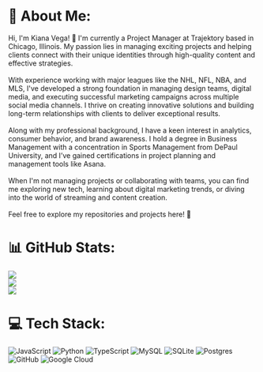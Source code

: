 # 💫 About Me:
Hi, I'm Kiana Vega! 👋 I'm currently a Project Manager at Trajektory based in Chicago, Illinois. My passion lies in managing exciting projects and helping clients connect with their unique identities through high-quality content and effective strategies.<br><br>With experience working with major leagues like the NHL, NFL, NBA, and MLS, I've developed a strong foundation in managing design teams, digital media, and executing successful marketing campaigns across multiple social media channels. I thrive on creating innovative solutions and building long-term relationships with clients to deliver exceptional results.<br><br>Along with my professional background, I have a keen interest in analytics, consumer behavior, and brand awareness. I hold a degree in Business Management with a concentration in Sports Management from DePaul University, and I’ve gained certifications in project planning and management tools like Asana.<br><br>When I'm not managing projects or collaborating with teams, you can find me exploring new tech, learning about digital marketing trends, or diving into the world of streaming and content creation.<br><br>Feel free to explore my repositories and projects here! 🚀


# 📊 GitHub Stats:
![](https://github-readme-stats.vercel.app/api?username=KianaVega&theme=dark&hide_border=false&include_all_commits=false&count_private=false)<br/>
![](https://nirzak-streak-stats.vercel.app/?user=KianaVega&theme=dark&hide_border=false)<br/>
![](https://github-readme-stats.vercel.app/api/top-langs/?username=KianaVega&theme=dark&hide_border=false&include_all_commits=false&count_private=false&layout=compact)

# 💻 Tech Stack:
![JavaScript](https://img.shields.io/badge/javascript-%23323330.svg?style=for-the-badge&logo=javascript&logoColor=%23F7DF1E) ![Python](https://img.shields.io/badge/python-3670A0?style=for-the-badge&logo=python&logoColor=ffdd54) ![TypeScript](https://img.shields.io/badge/typescript-%23007ACC.svg?style=for-the-badge&logo=typescript&logoColor=white) ![MySQL](https://img.shields.io/badge/mysql-4479A1.svg?style=for-the-badge&logo=mysql&logoColor=white) ![SQLite](https://img.shields.io/badge/sqlite-%2307405e.svg?style=for-the-badge&logo=sqlite&logoColor=white) ![Postgres](https://img.shields.io/badge/postgres-%23316192.svg?style=for-the-badge&logo=postgresql&logoColor=white) ![GitHub](https://img.shields.io/badge/github-%23121011.svg?style=for-the-badge&logo=github&logoColor=white) ![Google Cloud](https://img.shields.io/badge/GoogleCloud-%234285F4.svg?style=for-the-badge&logo=google-cloud&logoColor=white)


